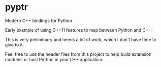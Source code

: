# pyptr
Modern C++ bindings for Python

Early example of using C++11 features to map between Python and C++.

This is very preliminary and needs a lot of work, which I don't have time to give to it.

Feel free to use the header files from this project to help build extension modules or host Python in your C++ application.
